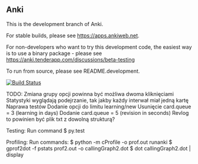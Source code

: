 Anki
-------------------------------------

This is the development branch of Anki.

For stable builds, please see https://apps.ankiweb.net.

For non-developers who want to try this development code,
the easiest way is to use a binary package - please see
https://anki.tenderapp.com/discussions/beta-testing

To run from source, please see README.development.

[![Build Status](https://travis-ci.org/dae/anki.svg?branch=master)](https://travis-ci.org/dae/anki)



TODO:
Zmiana grupy opcji powinna być możliwa dwoma kliknięciami
Statystyki wyglądają podejrzanie, tak jakby każdy interwał miał jedną kartę
Naprawa testów
Dodanie opcji do limitu learning/new
Usunięcie card.queue = 3 (learning in days)
Dodanie card.queue = 5 (revision in seconds)
Revlog to powinien być plik txt z dowolną strukturą?

Testing:
Run command
$ py.test 

Profiling:
Run commands:
$ python -m cProfile -o prof.out runanki
$ gprof2dot -f pstats prof2.out -o callingGraph2.dot
$ dot callingGraph2.dot | display